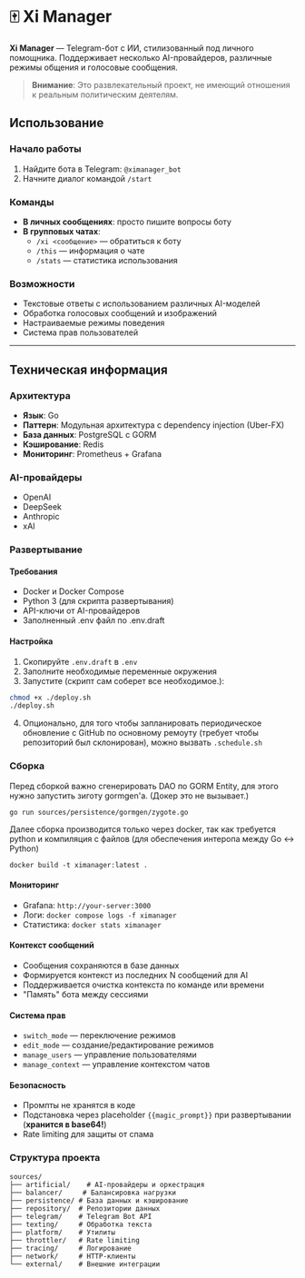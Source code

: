 # 🀄️ Xi Manager

**Xi Manager** — Telegram-бот с ИИ, стилизованный под личного помощника. Поддерживает несколько AI-провайдеров, различные режимы общения и голосовые сообщения.

> **Внимание**: Это развлекательный проект, не имеющий отношения к реальным политическим деятелям.

## Использование

### Начало работы
1. Найдите бота в Telegram: `@ximanager_bot`
2. Начните диалог командой `/start`

### Команды
- **В личных сообщениях**: просто пишите вопросы боту
- **В групповых чатах**: 
  - `/xi <сообщение>` — обратиться к боту
  - `/this` — информация о чате
  - `/stats` — статистика использования

### Возможности
- Текстовые ответы с использованием различных AI-моделей
- Обработка голосовых сообщений и изображений
- Настраиваемые режимы поведения
- Система прав пользователей

---

## Техническая информация

### Архитектура
- **Язык**: Go
- **Паттерн**: Модульная архитектура с dependency injection (Uber-FX)
- **База данных**: PostgreSQL с GORM
- **Кэширование**: Redis
- **Мониторинг**: Prometheus + Grafana

### AI-провайдеры
- OpenAI
- DeepSeek
- Anthropic
- xAI

### Развертывание

#### Требования
- Docker и Docker Compose
- Python 3 (для скрипта развертывания)
- API-ключи от AI-провайдеров
- Заполненный .env файл по .env.draft

#### Настройка
1. Скопируйте `.env.draft` в `.env`
2. Заполните необходимые переменные окружения
3. Запустите (скрипт сам соберет все необходимое.):
```bash
chmod +x ./deploy.sh
./deploy.sh
```
4. Опционально, для того чтобы запланировать периодическое обновление с GitHub по основному ремоуту (требует чтобы репозиторий был склонирован), можно вызвать `.schedule.sh`

### Сборка

Перед сборкой важно сгенерировать DAO по GORM Entity, для этого нужно запустить зиготу gormgen'а. (Докер это не вызывает.)

```shell
go run sources/persistence/gormgen/zygote.go
```

Далее сборка производится только через docker, так как требуется python и компиляция c файлов (для обеспечения интеропа между Go <-> Python)

```shell
docker build -t ximanager:latest .
```

#### Мониторинг
- Grafana: `http://your-server:3000`
- Логи: `docker compose logs -f ximanager`
- Статистика: `docker stats ximanager`

#### Контекст сообщений
- Сообщения сохраняются в базе данных
- Формируется контекст из последних N сообщений для AI
- Поддерживается очистка контекста по команде или времени
- "Память" бота между сессиями

#### Система прав
- `switch_mode` — переключение режимов
- `edit_mode` — создание/редактирование режимов  
- `manage_users` — управление пользователями
- `manage_context` — управление контекстом чатов

#### Безопасность
- Промпты не хранятся в коде
- Подстановка через placeholder `{{magic_prompt}}` при развертывании (**хранится в base64!**)
- Rate limiting для защиты от спама

### Структура проекта
```
sources/
├── artificial/    # AI-провайдеры и оркестрация
├── balancer/     # Балансировка нагрузки
├── persistence/ # База данных и кэширование
├── repository/  # Репозитории данных
├── telegram/    # Telegram Bot API
├── texting/     # Обработка текста
├── platform/    # Утилиты
├── throttler/   # Rate limiting
├── tracing/     # Логирование
├── network/     # HTTP-клиенты
└── external/    # Внешние интеграции
```